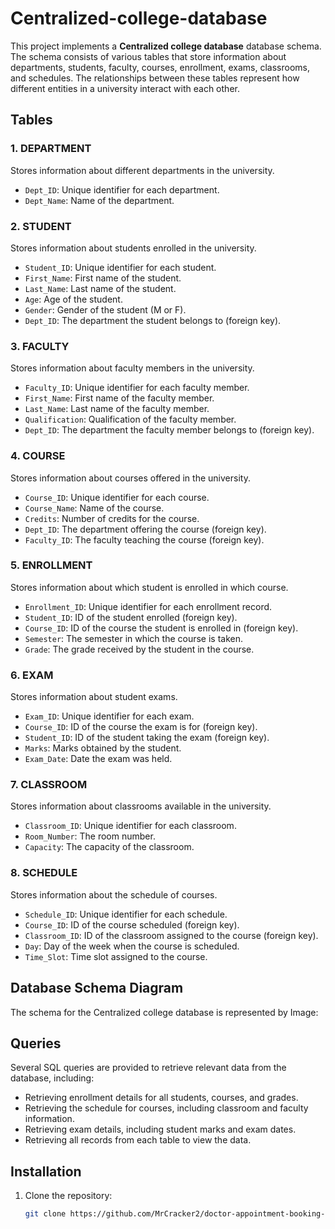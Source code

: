 # Centralized-college-database
This project implements a **Centralized college database** database schema. The schema consists of various tables that store information about departments, students, faculty, courses, enrollment, exams, classrooms, and schedules. The relationships between these tables represent how different entities in a university interact with each other.

## Tables

### 1. **DEPARTMENT**
Stores information about different departments in the university.
- `Dept_ID`: Unique identifier for each department.
- `Dept_Name`: Name of the department.

### 2. **STUDENT**
Stores information about students enrolled in the university.
- `Student_ID`: Unique identifier for each student.
- `First_Name`: First name of the student.
- `Last_Name`: Last name of the student.
- `Age`: Age of the student.
- `Gender`: Gender of the student (M or F).
- `Dept_ID`: The department the student belongs to (foreign key).

### 3. **FACULTY**
Stores information about faculty members in the university.
- `Faculty_ID`: Unique identifier for each faculty member.
- `First_Name`: First name of the faculty member.
- `Last_Name`: Last name of the faculty member.
- `Qualification`: Qualification of the faculty member.
- `Dept_ID`: The department the faculty member belongs to (foreign key).

### 4. **COURSE**
Stores information about courses offered in the university.
- `Course_ID`: Unique identifier for each course.
- `Course_Name`: Name of the course.
- `Credits`: Number of credits for the course.
- `Dept_ID`: The department offering the course (foreign key).
- `Faculty_ID`: The faculty teaching the course (foreign key).

### 5. **ENROLLMENT**
Stores information about which student is enrolled in which course.
- `Enrollment_ID`: Unique identifier for each enrollment record.
- `Student_ID`: ID of the student enrolled (foreign key).
- `Course_ID`: ID of the course the student is enrolled in (foreign key).
- `Semester`: The semester in which the course is taken.
- `Grade`: The grade received by the student in the course.

### 6. **EXAM**
Stores information about student exams.
- `Exam_ID`: Unique identifier for each exam.
- `Course_ID`: ID of the course the exam is for (foreign key).
- `Student_ID`: ID of the student taking the exam (foreign key).
- `Marks`: Marks obtained by the student.
- `Exam_Date`: Date the exam was held.

### 7. **CLASSROOM**
Stores information about classrooms available in the university.
- `Classroom_ID`: Unique identifier for each classroom.
- `Room_Number`: The room number.
- `Capacity`: The capacity of the classroom.

### 8. **SCHEDULE**
Stores information about the schedule of courses.
- `Schedule_ID`: Unique identifier for each schedule.
- `Course_ID`: ID of the course scheduled (foreign key).
- `Classroom_ID`: ID of the classroom assigned to the course (foreign key).
- `Day`: Day of the week when the course is scheduled.
- `Time_Slot`: Time slot assigned to the course.

## Database Schema Diagram

The schema for the Centralized college database is represented by Image:


## Queries

Several SQL queries are provided to retrieve relevant data from the database, including:

- Retrieving enrollment details for all students, courses, and grades.
- Retrieving the schedule for courses, including classroom and faculty information.
- Retrieving exam details, including student marks and exam dates.
- Retrieving all records from each table to view the data.

## Installation

1. Clone the repository:
   ```bash
   git clone https://github.com/MrCracker2/doctor-appointment-booking-system.git
